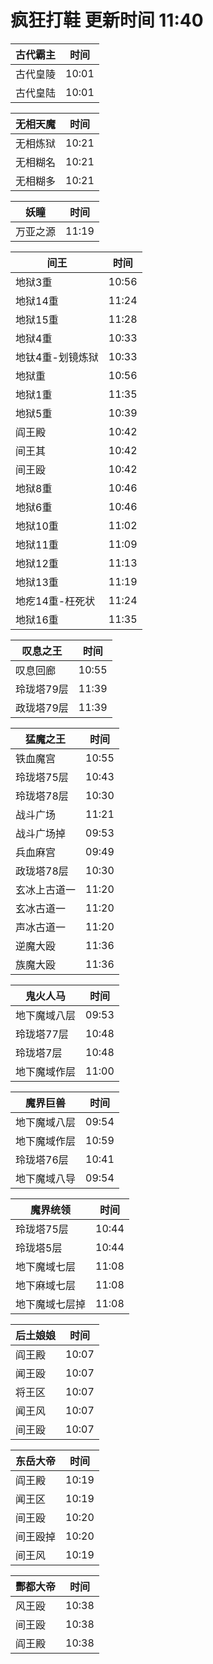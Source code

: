 # 疯狂打鞋 更新时间 11:40

| 古代霸主   | 时间    |
|--------|-------|
| 古代皇陵 | 10:01 |
| 古代皇陆 | 10:01 |

| 无相天魔   | 时间    |
|--------|-------|
| 无相炼狱 | 10:21 |
| 无相糊名 | 10:21 |
| 无相糊多 | 10:21 |

| 妖瞳   | 时间    |
|--------|-------|
| 万亚之源 | 11:19 |

| 间王   | 时间    |
|--------|-------|
| 地狱3重 | 10:56 |
| 地狱14重 | 11:24 |
| 地狱15重 | 11:28 |
| 地狱4重 | 10:33 |
| 地钛4重-划镜炼狱 | 10:33 |
| 地狱重 | 10:56 |
| 地狱1重 | 11:35 |
| 地狱5重 | 10:39 |
| 阎王殿 | 10:42 |
| 间王其 | 10:42 |
| 间王殴 | 10:42 |
| 地狱8重 | 10:46 |
| 地狱6重 | 10:46 |
| 地狱10重 | 11:02 |
| 地狱11重 | 11:09 |
| 地狱12重 | 11:13 |
| 地狱13重 | 11:19 |
| 地疙14重-枉死状 | 11:24 |
| 地狱16重 | 11:35 |

| 叹息之王   | 时间    |
|--------|-------|
| 叹息回廊 | 10:55 |
| 玲珑塔79层 | 11:39 |
| 政珑塔79层 | 11:39 |

| 猛魔之王   | 时间    |
|--------|-------|
| 铁血魔宫 | 10:55 |
| 玲珑塔75层 | 10:43 |
| 玲珑塔78层 | 10:30 |
| 战斗广场 | 11:21 |
| 战斗广场掉 | 09:53 |
| 兵血麻宫 | 09:49 |
| 政珑塔78层 | 10:30 |
| 玄冰上古道一 | 11:20 |
| 玄冰古道一 | 11:20 |
| 声冰古道一 | 11:20 |
| 逆魔大殴 | 11:36 |
| 族魔大殴 | 11:36 |

| 鬼火人马   | 时间    |
|--------|-------|
| 地下魔域八层 | 09:53 |
| 玲珑塔77层 | 10:48 |
| 玲珑塔7层 | 10:48 |
| 地下魔域作层 | 11:00 |

| 魔界巨兽   | 时间    |
|--------|-------|
| 地下魔域八层 | 09:54 |
| 地下魔域作层 | 10:59 |
| 玲珑塔76层 | 10:41 |
| 地下魔域八导 | 09:54 |

| 魔界统领   | 时间    |
|--------|-------|
| 玲珑塔75层 | 10:44 |
| 玲珑塔5层 | 10:44 |
| 地下魔域七层 | 11:08 |
| 地下麻域七层 | 11:08 |
| 地下魔域七层掉 | 11:08 |

| 后土娘娘   | 时间    |
|--------|-------|
| 阎王殿 | 10:07 |
| 闻王殴 | 10:07 |
| 将王区 | 10:07 |
| 闻王风 | 10:07 |
| 间王殴 | 10:07 |

| 东岳大帝   | 时间    |
|--------|-------|
| 阎王殿 | 10:19 |
| 闻王区 | 10:19 |
| 间王殴 | 10:20 |
| 间王殴掉 | 10:20 |
| 间王风 | 10:19 |

| 酆都大帝   | 时间    |
|--------|-------|
| 风王殴 | 10:38 |
| 间王殴 | 10:38 |
| 阎王殿 | 10:38 |